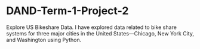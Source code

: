 # DAND-Term-1-Project-2
Explore US Bikeshare Data. I have explored data related to bike share systems for three major cities in the United States—Chicago, New York City, and Washington using Python.
